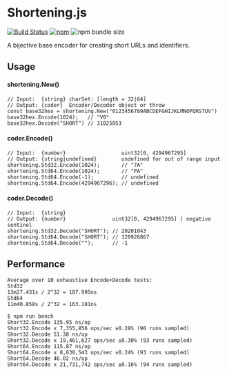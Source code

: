 # Shortening.js
[![Build Status](https://img.shields.io/travis/com/neilvallon/shortening.js/master.svg)](https://travis-ci.com/neilvallon/shortening.js) [![npm](https://img.shields.io/npm/v/shortening.svg)](https://www.npmjs.com/package/shortening) ![npm bundle size](https://img.shields.io/bundlephobia/minzip/shortening.svg)

A bijective base encoder for creating short URLs and identifiers.

## Usage

#### shortening.New()
```
// Input:  {string} charSet: [length = 32|64]
// Output: {coder}  Encoder/Decoder object or throw
const base32hex = shortening.New("0123456789ABCDEFGHIJKLMNOPQRSTUV")
base32hex.Encode(1024);   // "V0"
base32hex.Decode("SHORT") // 31025053
```

#### coder.Encode()
```
// Input:  {number}                  uint32[0, 4294967295]
// Output: {string|undefined}        undefined for out of range input
shortening.Std32.Encode(1024);       // "7A"
shortening.Std64.Encode(1024);       // "PA"
shortening.Std64.Encode(-1);         // undefined
shortening.Std64.Encode(4294967296); // undefined
```

#### coder.Decode()
```
// Input:  {string}
// Output: {number}               uint32[0, 4294967295] | negative sentinel
shortening.Std32.Decode("SHORT"); // 20201043
shortening.Std64.Decode("SHORT"); // 320926867
shortening.Std64.Decode("");      // -1
```

## Performance
```
Average over 10 exhaustive Encode+Decode tests:
Std32
13m27.431s / 2^32 = 187.995ns
Std64
11m40.858s / 2^32 = 163.181ns

$ npm run bench
Short32.Encode 135.95 ns/op
Short32.Encode x 7,355,856 ops/sec ±0.28% (90 runs sampled)
Short32.Decode 51.38 ns/op
Short32.Decode x 19,461,627 ops/sec ±0.30% (93 runs sampled)
Short64.Encode 115.87 ns/op
Short64.Encode x 8,630,543 ops/sec ±0.24% (93 runs sampled)
Short64.Decode 46.02 ns/op
Short64.Decode x 21,731,742 ops/sec ±0.16% (94 runs sampled)
```
